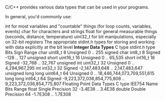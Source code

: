 
C/C++ provides various data types that can be used in your programs.

In general, you'd commonly use:

int for most variables and "countable" things (for loop counts, variables, events)
char for characters and strings
float for general measurable things (seconds, distance, temperature)
uint32_t for bit manipulations, especially on 32-bit registers
The appropriate stdint.h types for storing and working with data explicitly at the bit level
**Integer Data Types**
C type	stdint.h type	Bits	Sign	Range
char	uint8_t	8	Unsigned	0 .. 255
signed char	int8_t	8	Signed	-128 .. 127
unsigned short	uint16_t	16	Unsigned	0 .. 65,535
short	int16_t	16	Signed	-32,768 .. 32,767
unsigned int	uint32_t	32	Unsigned	0 .. 4,294,967,295
int	int32_t	32	Signed	-2,147,483,648 .. 2,147,483,647
unsigned long long	uint64_t	64	Unsigned	0 .. 18,446,744,073,709,551,615
long long	int64_t	64	Signed	-9,223,372,036,854,775,808 .. 9,223,372,036,854,775,807
Floating Point Data Types
C type	IEE754 Name	Bits	Range
float	Single Precision	32	-3.4E38 .. 3.4E38
double	Double Precision	64	-1.7E308 .. 1.7E308


